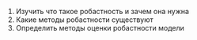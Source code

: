 1. Изучить что такое робастность и зачем она нужна
2. Какие методы робастности существуют
3. Определить методы оценки робастности модели